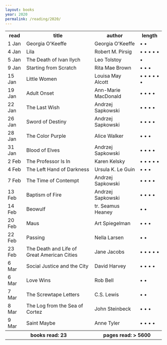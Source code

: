 ```yaml
---
layout: books 
year: 2020
permalink: /reading/2020/
---
```


<div class="content">
  <table class="books-read">
  <tr>
    <th>read</th>
    <th>title</th>
    <th>author</th>
    <th>length</th>
  </tr>
  <tr>
    <td>1 Jan</td>
    <td>Georgia O'Keeffe</td>
    <td>Georgia O'Keeffe</td>
    <td> &bull; &bull;  </td>
  </tr>
  <tr>
    <td>4 Jan</td>
    <td>Lila</td>
    <td>Robert M. Pirsig</td>
    <td> &bull; &bull; &bull; &bull; &bull;  </td>
  </tr>
  <tr>
    <td>5 Jan</td>
    <td>The Death of Ivan Ilych</td>
    <td>Leo Tolstoy</td>
    <td> &bull;  </td>
  </tr>
  <tr>
    <td>9 Jan</td>
    <td>Starting from Scratch</td>
    <td>Rita Mae Brown</td>
    <td> &bull; &bull; &bull;  </td>
  </tr>
  <tr>
    <td>15 Jan</td>
    <td>Little Women</td>
    <td>Louisa May Alcott</td>
    <td> &bull; &bull; &bull; &bull; &bull; &bull;  </td>
  </tr>
  <tr>
    <td>19 Jan</td>
    <td>Adult Onset</td>
    <td>Ann-Marie MacDonald</td>
    <td> &bull; &bull; &bull; &bull;  </td>
  </tr>
  <tr>
    <td>22 Jan</td>
    <td>The Last Wish</td>
    <td>Andrzej Sapkowski</td>
    <td> &bull; &bull; &bull; &bull;  </td>
  </tr>
  <tr>
    <td>26 Jan</td>
    <td>Sword of Destiny</td>
    <td>Andrzej Sapkowski</td>
    <td> &bull; &bull; &bull; &bull;  </td>
  </tr>
  <tr>
    <td>28 Jan</td>
    <td>The Color Purple</td>
    <td>Alice Walker</td>
    <td> &bull; &bull; &bull;  </td>
  </tr>
  <tr>
    <td>31 Jan</td>
    <td>Blood of Elves</td>
    <td>Andrzej Sapkowski</td>
    <td> &bull; &bull; &bull; &bull;  </td>
  </tr>
  <tr>
    <td>2 Feb</td>
    <td>The Professor Is In</td>
    <td>Karen Kelsky</td>
    <td> &bull; &bull; &bull; &bull; &bull;  </td>
  </tr>
  <tr>
    <td>4 Feb</td>
    <td>The Left Hand of Darkness</td>
    <td>Ursula K. Le Guin</td>
    <td> &bull; &bull; &bull;  </td>
  </tr>
  <tr>
    <td>7 Feb</td>
    <td>The Time of Contempt</td>
    <td>Andrzej Sapkowski</td>
    <td> &bull; &bull; &bull; &bull;  </td>
  </tr>
  <tr>
    <td>13 Feb</td>
    <td>Baptism of Fire</td>
    <td>Andrzej Sapkowski</td>
    <td> &bull; &bull; &bull; &bull;  </td>
  </tr>
  <tr>
    <td>14 Feb</td>
    <td>Beowulf</td>
    <td>tr. Seamus Heaney</td>
    <td> &bull; &bull;  </td>
  </tr>
  <tr>
    <td>20 Feb</td>
    <td>Maus</td>
    <td>Art Spiegelman</td>
    <td> &bull; &bull; &bull;  </td>
  </tr>
  <tr>
    <td>22 Feb</td>
    <td>Passing</td>
    <td>Nella Larsen</td>
    <td> &bull; &bull;  </td>
  </tr>
  <tr>
    <td>23 Feb</td>
    <td>The Death and Life of Great American Cities</td>
    <td>Jane Jacobs</td>
    <td> &bull; &bull; &bull; &bull; &bull;  </td>
  </tr>
  <tr>
    <td>6 Mar</td>
    <td>Social Justice and the City</td>
    <td>David Harvey</td>
    <td> &bull; &bull; &bull; &bull;  </td>
  </tr>
  <tr>
    <td>6 Mar</td>
    <td>Love Wins</td>
    <td>Rob Bell</td>
    <td> &bull; &bull;  </td>
  </tr>
  <tr>
    <td>7 Mar</td>
    <td>The Screwtape Letters</td>
    <td>C.S. Lewis</td>
    <td> &bull; &bull;  </td>
  </tr>
  <tr>
    <td>8 Mar</td>
    <td>The Log from the Sea of Cortez</td>
    <td>John Steinbeck</td>
    <td> &bull; &bull; &bull;  </td>
  </tr>
  <tr>
    <td>9 Mar</td>
    <td>Saint Maybe</td>
    <td>Anne Tyler</td>
    <td> &bull; &bull; &bull; &bull;  </td>
  </tr>
<tr id="summary">
<th colspan="2">books read: 
23
</th>
<th colspan="2">pages read: &gt;
5600
</th>
  </tr>
</table>
  </div>

